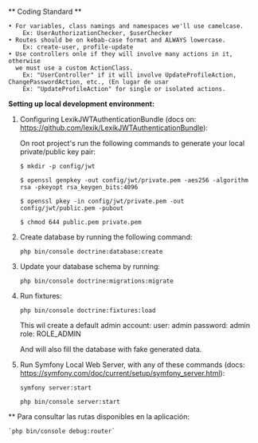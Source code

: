 ** Coding Standard ** 

    • For variables, class namings and namespaces we'll use camelcase. 
        Ex: UserAuthorizationChecker, $userChecker
    • Routes should be on kebab-case format and ALWAYS lowercase.  
        Ex: create-user, profile-update
    • Use controllers onle if they will involve many actions in it, otherwise 
      we must use a custom ActionClass. 
        Ex: "UserController" if it will involve UpdateProfileAction, ChangePasswordAction, etc., (En lugar de usar 
        Ex: "UpdateProfileAction" for single or isolated actions. 
    
**Setting up local development environment:**

 1) Configuring LexikJWTAuthenticationBundle (docs on: https://github.com/lexik/LexikJWTAuthenticationBundle):
 
    On root project's run the following commands to generate your local private/public key pair:
    
    `$ mkdir -p config/jwt`
    
    `$ openssl genpkey -out config/jwt/private.pem -aes256 -algorithm rsa -pkeyopt rsa_keygen_bits:4096`
    
    `$ openssl pkey -in config/jwt/private.pem -out config/jwt/public.pem -pubout`
    
    `$ chmod 644 public.pem private.pem`

 2) Create database by running the following command: 
 
    `php bin/console doctrine:database:create`
    
 3) Update your database schema by running:
 
    `php bin/console doctrine:migrations:migrate`
    
 4) Run fixtures:
 
    `php bin/console doctrine:fixtures:load`
    
    This wil create a default admin account:
        user: admin
        password: admin
        role: ROLE_ADMIN
        
    And will also fill the database with fake generated data.
    
 5) Run Symfony Local Web Server, with any of these commands (docs: https://symfony.com/doc/current/setup/symfony_server.html):
 
    `symfony server:start`
    
    `php bin/console server:start`
    
 ** Para consultar las rutas disponibles en la aplicación:
 
    `php bin/console debug:router` 
    

